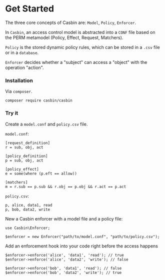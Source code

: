 # Get Started

The three core concepts of Casbin are: `Model`, `Policy`, `Enforcer`.

In `Casbin`, an access control model is abstracted into a `CONF` file based on the PERM metamodel (Policy, Effect, Request, Matchers).

`Policy` is the stored dynamic policy rules, which can be stored in a `.csv` file or in a `database`.

`Enforcer` decides whether a "subject" can access a "object" with the operation "action".

### Installation

Via `composer`.

```
composer require casbin/casbin
```

### Try it

Create a `model.conf` and `policy.csv` file.

`model.conf`:

```
[request_definition]
r = sub, obj, act

[policy_definition]
p = sub, obj, act

[policy_effect]
e = some(where (p.eft == allow))

[matchers]
m = r.sub == p.sub && r.obj == p.obj && r.act == p.act
```

`policy.csv`:

```
p, alice, data1, read
p, bob, data2, write
```

New a Casbin enforcer with a model file and a policy file:

```
use Casbin\Enforcer;

$enforcer = new Enforcer("path/to/model.conf", "path/to/policy.csv");
```

Add an enforcement hook into your code right before the access happens

```
$enforcer->enforce('alice', 'data1', 'read'); // true
$enforcer->enforce('alice', 'data2', 'write'); // false

$enforcer->enforce('bob', 'data1', 'read'); // false
$enforcer->enforce('bob', 'data2', 'write'); // true
```